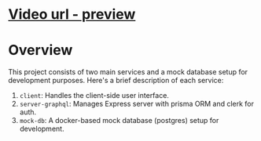 # [Video url - preview](https://drive.google.com/file/d/1ZBM3ehbmZv8D1BGzq6MjH_P8W1AjYcH7/view)


# Overview
This project consists of two main services and a mock database setup for development purposes. Here's a brief description of each service:

1. `client`: Handles the client-side user interface.
2. `server-graphql`: Manages Express server with prisma ORM and clerk for auth.
4. `mock-db`: A docker-based mock database (postgres) setup for development.
